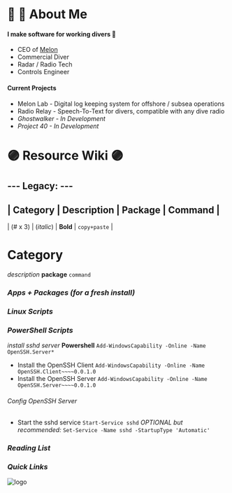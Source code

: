 # 🐙 🤿 About Me

#### I make software for working divers 🦯

  + CEO of [Melon](melonlab.io)
  + Commercial Diver
  + Radar / Radio Tech
  + Controls Engineer
 
#### Current Projects

  + Melon Lab - Digital log keeping system for offshore / subsea operations
  + Radio Relay - Speech-To-Text for divers, compatible with any dive radio
  + *Ghostwalker - In Development*
  + *Project 40 - In Development*

###

# 🟣 Resource Wiki 🟣
## --- Legacy: ---

| Category | Description | Package  | Command      |
----------------------------------------------------
| (# x 3)  | (*italic*)  | **Bold** | `copy+paste` |
# Category
*description* **package**
`command`
### ***Apps + Packages (for a fresh install)***

### ***Linux Scripts***

### ***PowerShell Scripts***
*install sshd server* **Powershell**
`Add-WindowsCapability -Online -Name OpenSSH.Server*`
+ Install the OpenSSH Client
`Add-WindowsCapability -Online -Name OpenSSH.Client~~~~0.0.1.0`
+ Install the OpenSSH Server
`Add-WindowsCapability -Online -Name OpenSSH.Server~~~~0.0.1.0`
###### Config OpenSSH Server
+ Start the sshd service
`Start-Service sshd`
*OPTIONAL but recommended:*
`Set-Service -Name sshd -StartupType 'Automatic'`

### ***Reading List***

### ***Quick Links***

![logo]

[logo]: https://www.freepnglogos.com/uploads/octopus-png/file-supprised-octopus-0.png "Shroud the Octopus"
